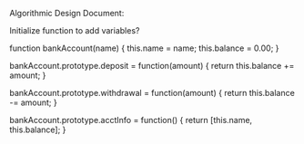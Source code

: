 Algorithmic Design Document:

Initialize function to add variables?

function bankAccount(name) {
    this.name = name;
    this.balance = 0.00;
}

bankAccount.prototype.deposit = function(amount) {
   return this.balance += amount;
}

bankAccount.prototype.withdrawal = function(amount) {
    return this.balance -= amount;
}

bankAccount.prototype.acctInfo = function() {
    return [this.name, this.balance];
}

